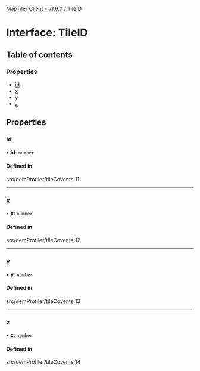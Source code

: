 [MapTiler Client - v1.6.0](../README.md) / TileID

# Interface: TileID

## Table of contents

### Properties

- [id](TileID.md#id)
- [x](TileID.md#x)
- [y](TileID.md#y)
- [z](TileID.md#z)

## Properties

### id

• **id**: `number`

#### Defined in

src/demProfiler/tileCover.ts:11

___

### x

• **x**: `number`

#### Defined in

src/demProfiler/tileCover.ts:12

___

### y

• **y**: `number`

#### Defined in

src/demProfiler/tileCover.ts:13

___

### z

• **z**: `number`

#### Defined in

src/demProfiler/tileCover.ts:14
